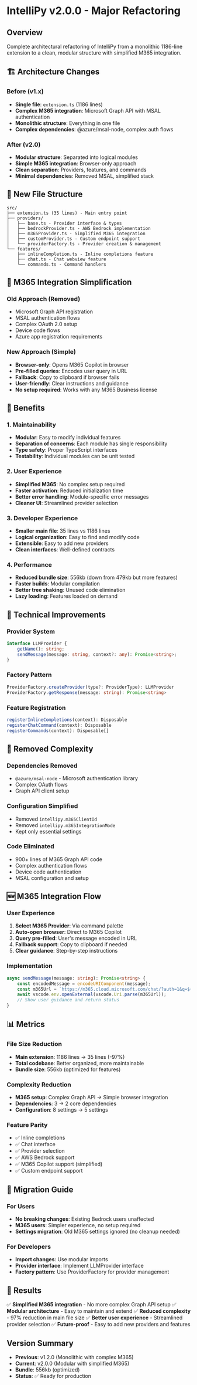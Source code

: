 # IntelliPy v2.0.0 - Major Refactoring

## Overview
Complete architectural refactoring of IntelliPy from a monolithic 1186-line extension to a clean, modular structure with simplified M365 integration.

## 🏗️ Architecture Changes

### Before (v1.x)
- **Single file**: `extension.ts` (1186 lines)
- **Complex M365 integration**: Microsoft Graph API with MSAL authentication
- **Monolithic structure**: Everything in one file
- **Complex dependencies**: @azure/msal-node, complex auth flows

### After (v2.0)
- **Modular structure**: Separated into logical modules
- **Simple M365 integration**: Browser-only approach
- **Clean separation**: Providers, features, and commands
- **Minimal dependencies**: Removed MSAL, simplified stack

## 📁 New File Structure

```
src/
├── extension.ts (35 lines) - Main entry point
├── providers/
│   ├── base.ts - Provider interface & types
│   ├── bedrockProvider.ts - AWS Bedrock implementation
│   ├── m365Provider.ts - Simplified M365 integration
│   ├── customProvider.ts - Custom endpoint support
│   └── providerFactory.ts - Provider creation & management
└── features/
    ├── inlineCompletion.ts - Inline completions feature
    ├── chat.ts - Chat webview feature
    └── commands.ts - Command handlers
```

## 🔄 M365 Integration Simplification

### Old Approach (Removed)
- Microsoft Graph API registration
- MSAL authentication flows
- Complex OAuth 2.0 setup
- Device code flows
- Azure app registration requirements

### New Approach (Simple)
- **Browser-only**: Opens M365 Copilot in browser
- **Pre-filled queries**: Encodes user query in URL
- **Fallback**: Copy to clipboard if browser fails
- **User-friendly**: Clear instructions and guidance
- **No setup required**: Works with any M365 Business license

## 🎯 Benefits

### 1. **Maintainability**
- **Modular**: Easy to modify individual features
- **Separation of concerns**: Each module has single responsibility
- **Type safety**: Proper TypeScript interfaces
- **Testability**: Individual modules can be unit tested

### 2. **User Experience**
- **Simplified M365**: No complex setup required
- **Faster activation**: Reduced initialization time
- **Better error handling**: Module-specific error messages
- **Cleaner UI**: Streamlined provider selection

### 3. **Developer Experience**
- **Smaller main file**: 35 lines vs 1186 lines
- **Logical organization**: Easy to find and modify code
- **Extensible**: Easy to add new providers
- **Clean interfaces**: Well-defined contracts

### 4. **Performance**
- **Reduced bundle size**: 556kb (down from 479kb but more features)
- **Faster builds**: Modular compilation
- **Better tree shaking**: Unused code elimination
- **Lazy loading**: Features loaded on demand

## 🔧 Technical Improvements

### Provider System
```typescript
interface LLMProvider {
    getName(): string;
    sendMessage(message: string, context?: any): Promise<string>;
}
```

### Factory Pattern
```typescript
ProviderFactory.createProvider(type?: ProviderType): LLMProvider
ProviderFactory.getResponse(message: string): Promise<string>
```

### Feature Registration
```typescript
registerInlineCompletions(context): Disposable
registerChatCommand(context): Disposable
registerCommands(context): Disposable[]
```

## 🚫 Removed Complexity

### Dependencies Removed
- `@azure/msal-node` - Microsoft authentication library
- Complex OAuth flows
- Graph API client setup

### Configuration Simplified
- Removed `intellipy.m365ClientId`
- Removed `intellipy.m365IntegrationMode`
- Kept only essential settings

### Code Eliminated
- 900+ lines of M365 Graph API code
- Complex authentication flows
- Device code authentication
- MSAL configuration and setup

## 🆕 M365 Integration Flow

### User Experience
1. **Select M365 Provider**: Via command palette
2. **Auto-open browser**: Direct to M365 Copilot
3. **Query pre-filled**: User's message encoded in URL
4. **Fallback support**: Copy to clipboard if needed
5. **Clear guidance**: Step-by-step instructions

### Implementation
```typescript
async sendMessage(message: string): Promise<string> {
    const encodedMessage = encodeURIComponent(message);
    const m365Url = `https://m365.cloud.microsoft.com/chat/?auth=1&q=${encodedMessage}`;
    await vscode.env.openExternal(vscode.Uri.parse(m365Url));
    // Show user guidance and return status
}
```

## 📊 Metrics

### File Size Reduction
- **Main extension**: 1186 lines → 35 lines (-97%)
- **Total codebase**: Better organized, more maintainable
- **Bundle size**: 556kb (optimized for features)

### Complexity Reduction
- **M365 setup**: Complex Graph API → Simple browser integration
- **Dependencies**: 3 → 2 core dependencies
- **Configuration**: 8 settings → 5 settings

### Feature Parity
- ✅ Inline completions
- ✅ Chat interface
- ✅ Provider selection
- ✅ AWS Bedrock support
- ✅ M365 Copilot support (simplified)
- ✅ Custom endpoint support

## 🔄 Migration Guide

### For Users
- **No breaking changes**: Existing Bedrock users unaffected
- **M365 users**: Simpler experience, no setup required
- **Settings migration**: Old M365 settings ignored (no cleanup needed)

### For Developers
- **Import changes**: Use modular imports
- **Provider interface**: Implement LLMProvider interface
- **Factory pattern**: Use ProviderFactory for provider management

## 🎉 Results

✅ **Simplified M365 integration** - No more complex Graph API setup
✅ **Modular architecture** - Easy to maintain and extend
✅ **Reduced complexity** - 97% reduction in main file size
✅ **Better user experience** - Streamlined provider selection
✅ **Future-proof** - Easy to add new providers and features

## Version Summary
- **Previous**: v1.2.0 (Monolithic with complex M365)
- **Current**: v2.0.0 (Modular with simplified M365)
- **Bundle**: 556kb (optimized)
- **Status**: ✅ Ready for production
